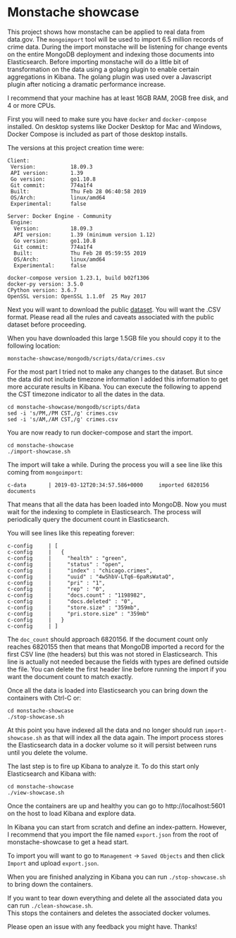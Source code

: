 # Monstache showcase

This project shows how monstache can be applied to real data from data.gov.  The `mongoimport` tool will be used
to import 6.5 million records of crime data.  During the import monstache will be listening for change events
on the entire MongoDB deployment and indexing those documents into Elasticsearch.  Before importing monstache will do 
a little bit of transformation on the data using a golang plugin to enable certain aggregations in Kibana. The golang
plugin was used over a Javascript plugin after noticing a dramatic performance increase.

I recommend that your machine has at least 16GB RAM, 20GB free disk, and 4 or more CPUs.

First you will need to make sure you have `docker` and `docker-compose` installed.  On desktop systems like 
Docker Desktop for Mac and Windows, Docker Compose is included as part of those desktop installs.

The versions at this project creation time were:

```
Client:
 Version:           18.09.3
 API version:       1.39
 Go version:        go1.10.8
 Git commit:        774a1f4
 Built:             Thu Feb 28 06:40:58 2019
 OS/Arch:           linux/amd64
 Experimental:      false

Server: Docker Engine - Community
 Engine:
  Version:          18.09.3
  API version:      1.39 (minimum version 1.12)
  Go version:       go1.10.8
  Git commit:       774a1f4
  Built:            Thu Feb 28 05:59:55 2019
  OS/Arch:          linux/amd64
  Experimental:     false

docker-compose version 1.23.1, build b02f1306
docker-py version: 3.5.0
CPython version: 3.6.7
OpenSSL version: OpenSSL 1.1.0f  25 May 2017
```

Next you will want to download the public [dataset](https://catalog.data.gov/dataset/crimes-2001-to-present-398a4). You will
want the .CSV format.  Please read all the rules and caveats associated with the public dataset before proceeding.

When you have downloaded this large 1.5GB file you should copy it to the following location:

```
monstache-showcase/mongodb/scripts/data/crimes.csv
```

For the most part I tried not to make any changes to the dataset.  But since the data did not include timezone information
I added this information to get more accurate results in Kibana.  You can execute the following to append the CST timezone
indicator to all the dates in the data.

```
cd monstache-showcase/mongodb/scripts/data
sed -i 's/PM,/PM CST,/g' crimes.csv
sed -i 's/AM,/AM CST,/g' crimes.csv
```

You are now ready to run docker-compose and start the import. 

```
cd monstache-showcase
./import-showcase.sh
```

The import will take a while.  During the process you will a see line like this coming from `mongoimport`:

```
c-data       | 2019-03-12T20:34:57.586+0000     imported 6820156 documents
```

That means that all the data has been loaded into MongoDB.  Now you must wait for the indexing to complete in 
Elasticsearch.  The process will periodically query the document count in Elasticsearch.  

You will see lines like this repeating forever:

```
c-config     | [
c-config     |   {
c-config     |     "health" : "green",
c-config     |     "status" : "open",
c-config     |     "index" : "chicago.crimes",
c-config     |     "uuid" : "4wShbV-LTq6-6paRsWataQ",
c-config     |     "pri" : "1",
c-config     |     "rep" : "0",
c-config     |     "docs.count" : "1198982",
c-config     |     "docs.deleted" : "0",
c-config     |     "store.size" : "359mb",
c-config     |     "pri.store.size" : "359mb"
c-config     |   }
c-config     | ]

```

The `doc_count` should approach 6820156.  If the document count only reaches 6820155 then that
means that MongoDB imported a record for the first CSV line (the headers) but this was not stored in Elasticsearch. This
line is actually not needed because the fields with types are defined outside the file.  You can delete the first header 
line before running the import if you want the document count to match exactly.

Once all the data is loaded into Elasticsearch you can bring down the containers with Ctrl-C or:

```
cd monstache-showcase
./stop-showcase.sh
```

At this point you have indexed all the data and no longer should run `import-showcase.sh` as that will index all the data
again. The import process stores the Elasticsearch data in a docker volume so it will persist between runs until you 
delete the volume.

The last step is to fire up Kibana to analyze it. To do this start only Elasticsearch and Kibana with:

```
cd monstache-showcase
./view-showcase.sh
```

Once the containers are up and healthy you can go to http://localhost:5601 on the host to load Kibana and explore data.  

In Kibana you can start from scratch and define an index-pattern. However, I recommend that you import the 
file named `export.json` from the root of monstache-showcase to get a head start.

To import you will want to go to `Management` -> `Saved Objects` and then click `Import` and upload `export.json`.

When you are finished analyzing in Kibana you can run `./stop-showcase.sh` to bring down the containers.

If you want to tear down everything and delete all the associated data you can run `./clean-showcase.sh`.  
This stops the containers and deletes the associated docker volumes.  

Please open an issue with any feedback you might have.  Thanks!

